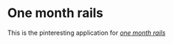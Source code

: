 # One month rails

This is the pinteresting application for 
[*one month rails*](http://onemonthrails.com)